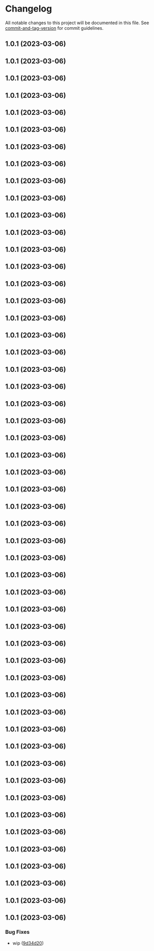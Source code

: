 # Changelog

All notable changes to this project will be documented in this file. See [commit-and-tag-version](https://github.com/absolute-version/commit-and-tag-version) for commit guidelines.

## 1.0.1 (2023-03-06)

## 1.0.1 (2023-03-06)

## 1.0.1 (2023-03-06)

## 1.0.1 (2023-03-06)

## 1.0.1 (2023-03-06)

## 1.0.1 (2023-03-06)

## 1.0.1 (2023-03-06)

## 1.0.1 (2023-03-06)

## 1.0.1 (2023-03-06)

## 1.0.1 (2023-03-06)

## 1.0.1 (2023-03-06)

## 1.0.1 (2023-03-06)

## 1.0.1 (2023-03-06)

## 1.0.1 (2023-03-06)

## 1.0.1 (2023-03-06)

## 1.0.1 (2023-03-06)

## 1.0.1 (2023-03-06)

## 1.0.1 (2023-03-06)

## 1.0.1 (2023-03-06)

## 1.0.1 (2023-03-06)

## 1.0.1 (2023-03-06)

## 1.0.1 (2023-03-06)

## 1.0.1 (2023-03-06)

## 1.0.1 (2023-03-06)

## 1.0.1 (2023-03-06)

## 1.0.1 (2023-03-06)

## 1.0.1 (2023-03-06)

## 1.0.1 (2023-03-06)

## 1.0.1 (2023-03-06)

## 1.0.1 (2023-03-06)

## 1.0.1 (2023-03-06)

## 1.0.1 (2023-03-06)

## 1.0.1 (2023-03-06)

## 1.0.1 (2023-03-06)

## 1.0.1 (2023-03-06)

## 1.0.1 (2023-03-06)

## 1.0.1 (2023-03-06)

## 1.0.1 (2023-03-06)

## 1.0.1 (2023-03-06)

## 1.0.1 (2023-03-06)

## 1.0.1 (2023-03-06)

## 1.0.1 (2023-03-06)

## 1.0.1 (2023-03-06)

## 1.0.1 (2023-03-06)

## 1.0.1 (2023-03-06)

## 1.0.1 (2023-03-06)

## 1.0.1 (2023-03-06)

## 1.0.1 (2023-03-06)

## 1.0.1 (2023-03-06)

## 1.0.1 (2023-03-06)

## 1.0.1 (2023-03-06)

## 1.0.1 (2023-03-06)


### Bug Fixes

* wip ([9d34d20](https://github.com/SocialGouv/helm-charts/commit/9d34d20de8e19b6a6333506ad8781602e9002371))
